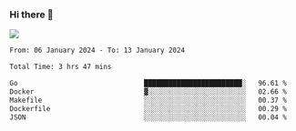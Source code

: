 ### Hi there 👋️

![](https://komarev.com/ghpvc/?username=Loner1024)

<!--START_SECTION:waka-->

```txt
From: 06 January 2024 - To: 13 January 2024

Total Time: 3 hrs 47 mins

Go                               ████████████████████████░   96.61 %
Docker                           ▓░░░░░░░░░░░░░░░░░░░░░░░░   02.66 %
Makefile                         ░░░░░░░░░░░░░░░░░░░░░░░░░   00.37 %
Dockerfile                       ░░░░░░░░░░░░░░░░░░░░░░░░░   00.29 %
JSON                             ░░░░░░░░░░░░░░░░░░░░░░░░░   00.04 %
```

<!--END_SECTION:waka-->



